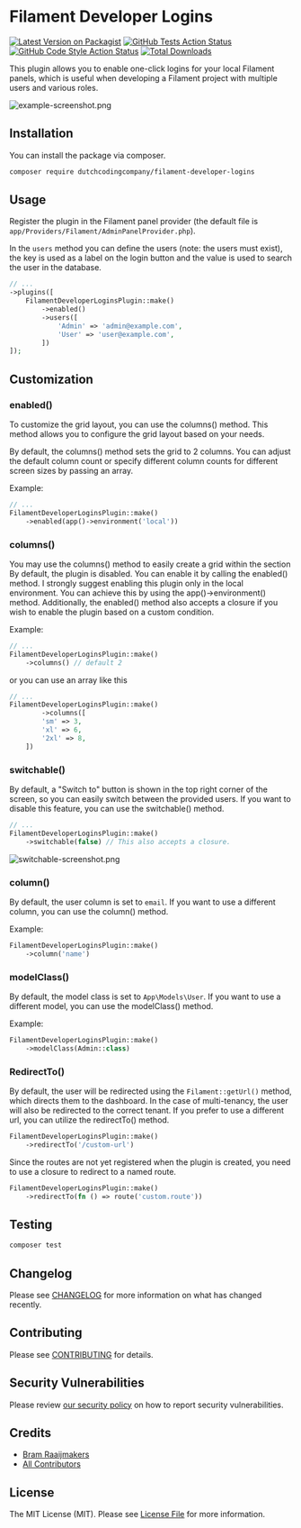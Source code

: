 # Filament Developer Logins

[![Latest Version on Packagist](https://img.shields.io/packagist/v/dutchcodingcompany/filament-developer-logins.svg?style=flat-square)](https://packagist.org/packages/dutchcodingcompany/filament-developer-logins)
[![GitHub Tests Action Status](https://img.shields.io/github/actions/workflow/status/dutchcodingcompany/filament-developer-logins/run-test.yml?branch=main&label=tests&style=flat-square)](https://github.com/dutchcodingcompany/filament-developer-logins/actions?query=workflow%3Arun-test+branch%3Amain)
[![GitHub Code Style Action Status](https://img.shields.io/github/actions/workflow/status/dutchcodingcompany/filament-developer-logins/php-cs-fixer.yml?branch=main&label=code%20style&style=flat-square)](https://github.com/dutchcodingcompany/filament-developer-logins/actions?query=workflow%3A"Fix+PHP+code+styling"+branch%3Amain)
[![Total Downloads](https://img.shields.io/packagist/dt/dutchcodingcompany/filament-developer-logins.svg?style=flat-square)](https://packagist.org/packages/dutchcodingcompany/filament-developer-logins)

This plugin allows you to enable one-click logins for your local Filament panels, which is useful when developing a Filament project with multiple users and various roles.

![example-screenshot.png](https://raw.githubusercontent.com/DutchCodingCompany/filament-developer-logins/main/docs-assets/screenshots/example-screenshot.png)

## Installation

You can install the package via composer.

```bash
composer require dutchcodingcompany/filament-developer-logins
```

## Usage

Register the plugin in the Filament panel provider (the default file is `app/Providers/Filament/AdminPanelProvider.php`).

In the `users` method you can define the users (note: the users must exist), the key is used as a label on the login button and the value is used to search the user in the database.

```php
// ...
->plugins([
    FilamentDeveloperLoginsPlugin::make()
        ->enabled()
        ->users([
            'Admin' => 'admin@example.com',
            'User' => 'user@example.com',
        ])
]);
```

## Customization

### enabled()

To customize the grid layout, you can use the columns() method. This method allows you to configure the grid layout based on your needs.

By default, the columns() method sets the grid to 2 columns. You can adjust the default column count or specify different column counts for different screen sizes by passing an array.

Example:

```php
// ...
FilamentDeveloperLoginsPlugin::make()
    ->enabled(app()->environment('local'))
```

### columns()

You may use the columns() method to easily create a grid within the section
By default, the plugin is disabled. You can enable it by calling the enabled() method. I strongly suggest enabling
this plugin only in the local environment. You can achieve this by using the app()->environment() method. Additionally,
the enabled() method also accepts a closure if you wish to enable the plugin based on a custom condition.

Example:

```php
// ...
FilamentDeveloperLoginsPlugin::make()
    ->columns() // default 2
```

or you can use an array like this

```php
// ...
FilamentDeveloperLoginsPlugin::make()
        ->columns([
        'sm' => 3,
        'xl' => 6,
        '2xl' => 8,
    ])
```


### switchable()

By default, a "Switch to" button is shown in the top right corner of the screen, so you can easily switch between the provided users. 
If you want to disable this feature, you can use the switchable() method.

```php
// ...
FilamentDeveloperLoginsPlugin::make()
    ->switchable(false) // This also accepts a closure.
```

![switchable-screenshot.png](https://raw.githubusercontent.com/DutchCodingCompany/filament-developer-logins/main/docs-assets/screenshots/switchable-screenshot.png)

### column()

By default, the user column is set to `email`. If you want to use a different column, you can use the column() method.

Example:

```php
FilamentDeveloperLoginsPlugin::make()
    ->column('name')
```

### modelClass()

By default, the model class is set to `App\Models\User`. If you want to use a different model, you can use the modelClass() method.

Example:

```php
FilamentDeveloperLoginsPlugin::make()
    ->modelClass(Admin::class)
```

### RedirectTo()

By default, the user will be redirected using the `Filament::getUrl()` method, which directs them to the dashboard. In the case of multi-tenancy, the user will also be redirected to the correct tenant. If you prefer to use a different url, you can utilize the redirectTo() method.

```php
FilamentDeveloperLoginsPlugin::make()
    ->redirectTo('/custom-url')
```

Since the routes are not yet registered when the plugin is created, you need to use a closure to redirect to a named route.

```php
FilamentDeveloperLoginsPlugin::make()
    ->redirectTo(fn () => route('custom.route'))
```

## Testing

```bash
composer test
```

## Changelog

Please see [CHANGELOG](CHANGELOG.md) for more information on what has changed recently.

## Contributing

Please see [CONTRIBUTING](CONTRIBUTING.md) for details.

## Security Vulnerabilities

Please review [our security policy](../../security/policy) on how to report security vulnerabilities.

## Credits

- [Bram Raaijmakers](https://github.com/bramr94)
- [All Contributors](../../contributors)

## License

The MIT License (MIT). Please see [License File](LICENSE.md) for more information.
